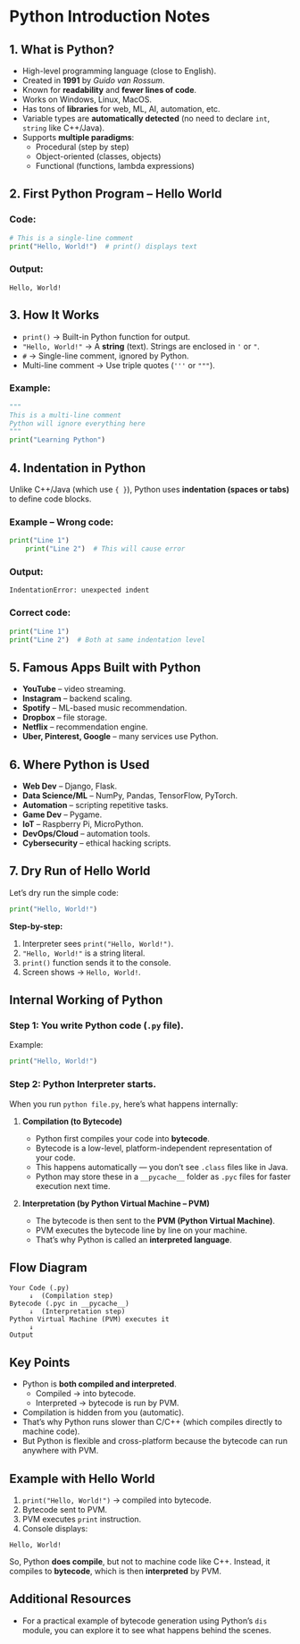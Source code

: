 # Python Introduction Notes

## 1. What is Python?

- High-level programming language (close to English).
- Created in **1991** by *Guido van Rossum*.
- Known for **readability** and **fewer lines of code**.
- Works on Windows, Linux, MacOS.
- Has tons of **libraries** for web, ML, AI, automation, etc.
- Variable types are **automatically detected** (no need to declare `int`, `string` like C++/Java).
- Supports **multiple paradigms**:
  - Procedural (step by step)
  - Object-oriented (classes, objects)
  - Functional (functions, lambda expressions)

## 2. First Python Program – Hello World

### Code:

```python
# This is a single-line comment
print("Hello, World!")  # print() displays text
```

### Output:

```
Hello, World!
```

## 3. How It Works

- `print()` → Built-in Python function for output.
- `"Hello, World!"` → A **string** (text). Strings are enclosed in `'` or `"`.
- `#` → Single-line comment, ignored by Python.
- Multi-line comment → Use triple quotes (`'''` or `"""`).

### Example:

```python
"""
This is a multi-line comment
Python will ignore everything here
"""
print("Learning Python")
```

## 4. Indentation in Python

Unlike C++/Java (which use `{ }`), Python uses **indentation (spaces or tabs)** to define code blocks.

### Example – Wrong code:

```python
print("Line 1")
    print("Line 2")  # This will cause error
```

### Output:

```
IndentationError: unexpected indent
```

### Correct code:

```python
print("Line 1")
print("Line 2")  # Both at same indentation level
```

## 5. Famous Apps Built with Python

- **YouTube** – video streaming.
- **Instagram** – backend scaling.
- **Spotify** – ML-based music recommendation.
- **Dropbox** – file storage.
- **Netflix** – recommendation engine.
- **Uber, Pinterest, Google** – many services use Python.

## 6. Where Python is Used

- **Web Dev** – Django, Flask.
- **Data Science/ML** – NumPy, Pandas, TensorFlow, PyTorch.
- **Automation** – scripting repetitive tasks.
- **Game Dev** – Pygame.
- **IoT** – Raspberry Pi, MicroPython.
- **DevOps/Cloud** – automation tools.
- **Cybersecurity** – ethical hacking scripts.

## 7. Dry Run of Hello World

Let’s dry run the simple code:

```python
print("Hello, World!")
```

**Step-by-step:**

1. Interpreter sees `print("Hello, World!")`.
2. `"Hello, World!"` is a string literal.
3. `print()` function sends it to the console.
4. Screen shows → `Hello, World!`.

## Internal Working of Python

### Step 1: You write Python code (`.py` file).

Example:

```python
print("Hello, World!")
```

### Step 2: Python Interpreter starts.

When you run `python file.py`, here’s what happens internally:

1. **Compilation (to Bytecode)**

   - Python first compiles your code into **bytecode**.
   - Bytecode is a low-level, platform-independent representation of your code.
   - This happens automatically — you don’t see `.class` files like in Java.
   - Python may store these in a `__pycache__` folder as `.pyc` files for faster execution next time.

2. **Interpretation (by Python Virtual Machine – PVM)**

   - The bytecode is then sent to the **PVM (Python Virtual Machine)**.
   - PVM executes the bytecode line by line on your machine.
   - That’s why Python is called an **interpreted language**.

## Flow Diagram

```
Your Code (.py) 
     ↓  (Compilation step)
Bytecode (.pyc in __pycache__) 
     ↓  (Interpretation step)
Python Virtual Machine (PVM) executes it
     ↓
Output
```

## Key Points

- Python is **both compiled and interpreted**.
  - Compiled → into bytecode.
  - Interpreted → bytecode is run by PVM.
- Compilation is hidden from you (automatic).
- That’s why Python runs slower than C/C++ (which compiles directly to machine code).
- But Python is flexible and cross-platform because the bytecode can run anywhere with PVM.

## Example with Hello World

1. `print("Hello, World!")` → compiled into bytecode.
2. Bytecode sent to PVM.
3. PVM executes `print` instruction.
4. Console displays:

```
Hello, World!
```

So, Python **does compile**, but not to machine code like C++.
Instead, it compiles to **bytecode**, which is then **interpreted** by PVM.

## Additional Resources

- For a practical example of bytecode generation using Python’s `dis` module, you can explore it to see what happens behind the scenes.